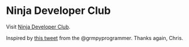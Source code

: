 Ninja Developer Club
====================

Visit [Ninja Developer Club](http://ninjadeveloperclub.com).

Inspired by [this tweet](https://twitter.com/#!/grmpyprogrammer/statuses/166915258643005441) from the @grmpyprogrammer.  Thanks again, Chris.